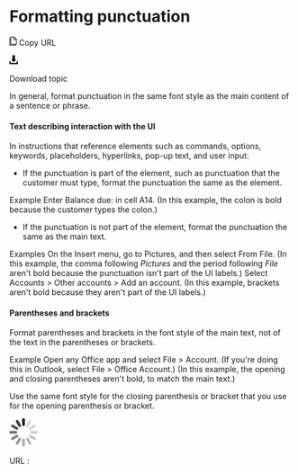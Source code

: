 # Formatting punctuation

![Copy URL](media/formatting-punctuation/Copy.png)
Copy URL

![Download](media/formatting-punctuation/Download.png)

Download topic

In general, format punctuation in the same font style as the main content of a sentence or phrase.

#### Text describing interaction with the UI

In instructions
that reference elements such as commands,
options, keywords, placeholders, hyperlinks, pop-up text, and
user input:

  - If the punctuation
    is part of the element, such as punctuation that the customer
    must type, format the punctuation the same as the element. 

Example Enter Balance due: in cell A14.
(In this example, the colon is bold because the customer types the colon.)

  - If the punctuation is not part of the element, format the punctuation the same as the main text. 

Examples
 On the Insert menu, go to Pictures, and then select From File.
(In this example, the comma following *Pictures* and the period following *File* aren't bold because the punctuation isn't part of the UI labels.)
Select Accounts  \> Other accounts \> Add an account.
(In this example, brackets aren't bold because they aren't part of the UI labels.)

#### Parentheses and brackets

Format
parentheses and brackets in the font style of the
main text, not of the text in the parentheses or brackets.

Example Open any Office app and select File \> Account. (If you're doing this in Outlook, select File \> Office Account.)
(In this example, the opening and closing parentheses aren't bold, to match the main text.)

Use the same font style for the closing parenthesis or bracket that you use for the opening parenthesis or bracket. 

![In progress](media/formatting-punctuation/activity-large.gif)

URL :
